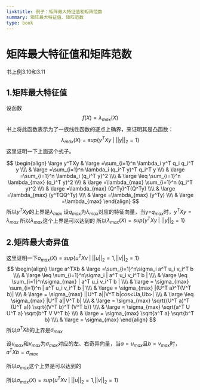 ```yaml
---
linktitle: 例子：矩阵最大特征值和矩阵范数
summary: 矩阵最大特征值、矩阵范数
type: book
---
```

# 矩阵最大特征值和矩阵范数
书上例3.10和3.11
## 1.矩阵最大特征值
设函数
$$
f(X)=\lambda_{max}(X)
$$
书上将此函数表示为了一族线性函数的逐点上确界，来证明其是凸函数：
$$
\lambda_{max}(X)=sup\{y^T X y\;|\; ||y||_2=1 \}
$$
这里证明一下上面这个式子。

$$
\begin{align}
\large y^TXy
& \large =\sum_{i=1}^n \lambda_i y^T q_i q_i^T y \\\\
& \large =\sum_{i=1}^n \lambda_i (q_i^T y)^T q_i^T y \\\\
& \large =\sum_{i=1}^n \lambda_i (q_i^T y)^2 \\\\
& \large \leq \sum_{i=1}^n \lambda_{max} (q_i^T y)^2 \\\\
& \large =\lambda_{max} \sum_{i=1}^n (q_i^T y)^2 \\\\
& \large =\lambda_{max} (Q^Ty)^T(Q^Ty) \\\\
& \large =\lambda_{max} (y^TQQ^Ty) \\\\
& \large =\lambda_{max} (y^Ty) \\\\
& \large =\lambda_{max}
\end{align}
$$
所以$y^TXy$的上界是$\lambda_{max}$
设$q_{max}$为$\lambda_{max}$对应的特征向量，当y=$q_{max}$时，$y^TXy=\lambda_{max}$
所以$\lambda_{max}$这个上界是可以达到的
所以$\lambda_{max}(X)=sup\{y^T X y\;|\; ||y||_2=1 \}$

## 2.矩阵最大奇异值
这里证明一下$\sigma_{max}(X)=sup\{u^T X v\;|\; ||u||_2=1,||v||_2=1 \}$
$$
\begin{align}
\large a^TXb
& \large =\sum_{i=1}^n\sigma_i a^T u_i v_i^T b \\\\
& \large \leq \sum_{i=1}^n\sigma_i | a^T u_i v_i^T b | \\\\
& \large \leq \sum_{i=1}^n\sigma_{max} | a^T u_i v_i^T b | \\\\
& \large = \sigma_{max} \sum_{i=1}^n | a^T u_i v_i^T b | \\\\
& \large = \sigma_{max} |(U^T a)^T(V^T b)| \\\\
& \large = \sigma_{max} ||U^T a||V^T b|cos<Ua,Ub>| \\\\
& \large \leq \sigma_{max} |U^T a||V^T b| \\\\
& \large = \sigma_{max} \sqrt{(U^T a)^T (U^T a)} \sqrt{(V^T b)^T (V^T b)} \\\\
& \large = \sigma_{max} \sqrt{a^T U U^T a} \sqrt{b^T V V^T b} \\\\
& \large = \sigma_{max} \sqrt{a^T a} \sqrt{b^T b} \\\\
& \large = \sigma_{max}
\end{align}
$$
所以$a^TXb$的上界是$\sigma_{max}$

设$u_{max}$和$v_{max}$为$\sigma_{max}$对应的左、右奇异向量，当$a=u_{max}$且$b=v_{max}$时，$a^TXb=\sigma_{max}$

所以$\sigma_{max}$这个上界是可以达到的

所以$\sigma_{max}(X)=sup\{u^T X v\;|\; ||u||_2=1,||v||_2=1 \}$

